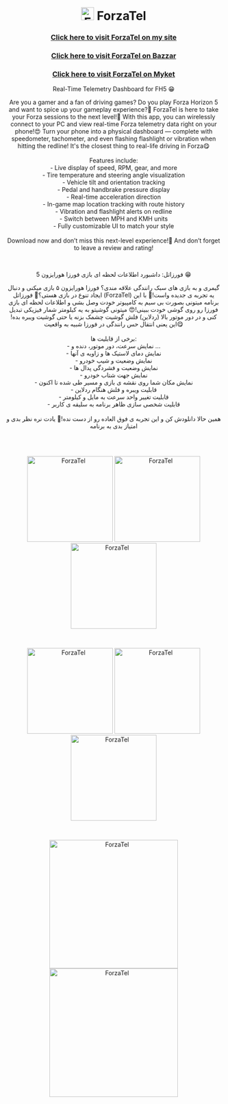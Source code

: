 <h1 align="center"> <img width="30" src="/images/icon.png" alt="ForzaTel" /> ForzaTel </h1>
<h3 align="center"> <a href="https://loco81.ir/skills/ForzaTel"> Click here to visit ForzaTel on my site </a> </h3>
<h3 align="center"> <a href="http://cafebazaar.ir/app/?id=com.LoCo.ForzaTel&ref=share"> Click here to visit ForzaTel on Bazzar </a> </h3>
<h3 align="center"> <a href="#"> Click here to visit ForzaTel on Myket </a> </h3>
<p align="center"> Real-Time Telemetry Dashboard for FH5 😁 </p>
<p align="center"> Are you a gamer and a fan of driving games? Do you play Forza Horizon 5 and want to spice up your gameplay experience?🤔 ForzaTel is here to take your Forza sessions to the next level!🤩 With this app, you can wirelessly connect to your PC and view real-time Forza telemetry data right on your phone!😍 Turn your phone into a physical dashboard — complete with speedometer, tachometer, and even flashing flashlight or vibration when hitting the redline! It's the closest thing to real-life driving in Forza😋<br><br>Features include:<br>- Live display of speed, RPM, gear, and more<br>- Tire temperature and steering angle visualization<br>- Vehicle tilt and orientation tracking<br>- Pedal and handbrake pressure display<br>- Real-time acceleration direction<br>- In-game map location tracking with route history<br>- Vibration and flashlight alerts on redline<br>- Switch between MPH and KMH units<br>- Fully customizable UI to match your style<br><br>Download now and don’t miss this next-level experience!🫡 And don’t forget to leave a review and rating! </p>
<br>
<p align="center"> فورزاتل: داشبورد اطلاعات لحظه ای بازی فورزا هورایزون 5 😁 </p>
<p align="center"> گیمری و به بازی های سبک رانندگی علاقه مندی؟ فورزا هورایزون ۵ بازی میکنی و دنبال ایجاد تنوع در بازی هستی؟🤔 فورزاتل (ForzaTel) یه تجربه ی جدیده واست!🤩 با این برنامه میتونی بصورت بی سیم به کامپیوتر خودت وصل بشی و اطلاعات لحظه ای بازی فورزا رو روی گوشی خودت ببینی!😍 میتونی گوشیتو به یه کیلومتر شمار فیزیکی تبدیل کنی و در دور موتور بالا (ردلاین) فلش گوشیت چشمک بزنه یا حتی گوشیت ویبره بده! این یعنی انتقال حس رانندگی در فورزا شبیه به واقعیت😋<br><br>برخی از قابلیت ها:<br>- نمایش سرعت، دور موتور، دنده و ...<br>- نمایش دمای لاستیک ها و زاویه ی آنها<br>-  نمایش وضعیت و شیب خودرو<br>-  نمایش وضعیت و فشردگی پدال ها<br>-  نمایش جهت شتاب خودرو<br>-  نمایش مکان شما روی نقشه ی بازی و مسیر طی شده تا اکنون<br>-  قابلیت ویبره و فلش هنگام ردلاین<br>-  قابلیت تغییر واحد سرعت به مایل و کیلومتر<br>-  قابلیت شخصی سازی ظاهر برنامه به سلیقه ی کاربر<br><br>همین حالا دانلودش کن و این تجربه ی فوق العاده رو از دست نده!🫡 یادت نره نظر بدی و امتیاز بدی به برنامه </p>
<br>
<br>
<div align="center">
  <p align="center">
    <img width="200" src="/images/English/image1.png" alt="ForzaTel" />
    <img width="200" src="/images/English/image2.png" alt="ForzaTel" />
    <img width="200" src="/images/English/image3.png" alt="ForzaTel" />
  </p>
</div>
<br>
<div align="center">
  <p align="center">
    <img width="200" src="/images/English/image4.png" alt="ForzaTel" />
    <img width="200" src="/images/English/image5.png" alt="ForzaTel" />
    <img width="200" src="/images/English/image6.png" alt="ForzaTel" />
  </p>
</div>
<br>
<div align="center">
  <p align="center">
    <img width="300" src="/images/English/image7.png" alt="ForzaTel" />
    <img width="300" src="/images/English/image8.png" alt="ForzaTel" />
  </p>
</div>
<br>
